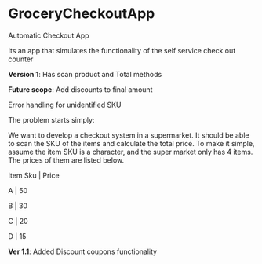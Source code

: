 # GroceryCheckoutApp
Automatic Checkout App

Its an app that simulates the functionality of the self service check out counter

**Version 1**: Has scan product and Total methods

**Future scope**:
~~Add discounts to final amount~~

Error handling for unidentified SKU

The problem starts simply:

We want to develop a checkout system in a supermarket. It should be able to scan the SKU of the items and calculate the total price. To make it simple, assume the item SKU is a character, and the super market only has 4 items. The prices of them are listed below.

Item Sku | Price

A | 50

B | 30

C | 20

D | 15

**Ver 1.1**: Added Discount coupons functionality
